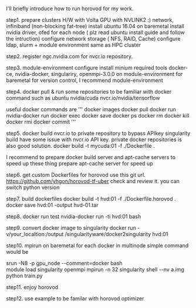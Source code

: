 
I'll briefly introduce how to run horovod for my work.

step1.
prepare clusters H/W with Volta GPU with NVLINK2 :) network, infiniband (non-blocking fat-tree) 
install ubuntu 16.04 on baremetal
install nvidia driver, ofed for each node   ( plz read ubuntu install guide and follow the intruction)
configure network storage ( NFS, RAID, Cache) 
configure ldap, slurm + module environment same as HPC cluster

step2. 
register ngc.nvidia.com for nvcr.io repository. 
 

step3. module-environment configure 
install minium required tools docker-ce, nvidia-docker, singulariry, openmpi-3.0.0 on module-environment for baremetal
for version control, I recommend module-environment

step4. docker pull & run  some repositories to be familiar with docker command 
such as ubuntu  nvidia/cuda  nvcr.io/nvidia/tensorflow 

useful docker commands are 
'''
docker images
docker pull
docker run 
nvidia-docker run
docker exec 
docker save
docker ps 
docker rm
docker kill
docker rmi 
docker commit
 '''
 
step5. docker build nvcr.io to private repository to bypass APIkey
singularity build have some issue with nvcr.io API key. 
private docker repositories is also good solution.
docker build -t mycuda:01 -f ./Dockerfile . 

I recommend to prepare docker build server and apt-cache servers to speed up these thing 
prepare apt-cache server for speed up 

step6. get custom Dockerfiles for horovod 
use this git url.  https://github.com/yhgon/horovod-tf-uber 
check and review it. you can switch python version

step7. build dockerfiles 
docker build -t hvd:01 -f ./Dockerfile.horovod . 
docker save hvd:01 -output hvd-01.tar

step8. docker run test 
nvidia-docker run -ti hvd:01 bash 

step9. convert docker image to singularity 
docker run -v/your_localtion:/output /singularityware/docker2singularity hvd:01

step10. mpirun on baremetal for each docker in multinode
simple command would  be  

srun -N8 -p gpu_node --comment=docker bash  
module load singularity openmpi
mpirun -n 32  singularity shell --nv a.img  python train.py 

step11. enjoy horovod

step12. use example to be familar with horovod optimizer 
